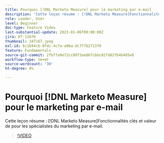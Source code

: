 ```yaml
---
title: Pourquoi [!DNL Marketo Measure] pour le marketing par e-mail
description: 'Cette leçon résume : [!DNL Marketo Measure]Fonctionnalités clés et valeur de pour les spécialistes du marketing par e-mail.'
role: Leader, User
level: Beginner
doc-type: Feature Video
last-substantial-update: 2023-01-06T00:00:00Z
jira: KT-11676
thumbnail: 347167.jpeg
exl-id: bc1b44cb-8fdc-4c7a-a06a-dc7f7b2713f0
feature: Fundamentals
source-git-commit: 2fb7fa9e72cc89f3ae867cbbc02fd62fb4b485e6
workflow-type: tm+mt
source-wordcount: '30'
ht-degree: 0%

---
```


# Pourquoi [!DNL Marketo Measure] pour le marketing par e-mail

Cette leçon résume : [!DNL Marketo Measure]Fonctionnalités clés et valeur de pour les spécialistes du marketing par e-mail.

>[!VIDEO](https://video.tv.adobe.com/v/347167/?quality=12&learn=on)

